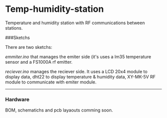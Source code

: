 # Temp-humidity-station

Temperature and humidity station with RF communications between stations.

###Sketchs

There are two sketchs:

*emmiter.ino* that manages the emiter side (it's uses a lm35 temperature sensor and a FS1000A rf emitter.
	
	
*reciever.ino* manages the reciever side. It uses a LCD 20x4 module to display data, dht22 to display temperature & humidity data, XY-MK-5V RF module to communicate with emiter module.

---

### Hardware

BOM, schematichs and pcb layaouts comming soon.


